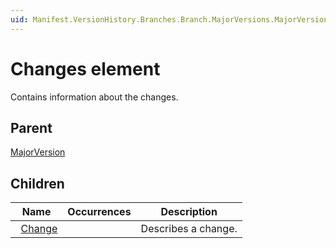 ```yaml
---
uid: Manifest.VersionHistory.Branches.Branch.MajorVersions.MajorVersion.Changes
---
```


# Changes element

Contains information about the changes.

## Parent

[MajorVersion](xref:Manifest.VersionHistory.Branches.Branch.MajorVersions.MajorVersion)

## Children

|Name|Occurrences|Description|
|--- |--- |--- |
|&nbsp;&nbsp;[Change](xref:Manifest.VersionHistory.Branches.Branch.MajorVersions.MajorVersion.Changes.Change)||Describes a change.|
